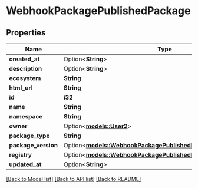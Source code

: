 # WebhookPackagePublishedPackage

## Properties

Name | Type | Description | Notes
------------ | ------------- | ------------- | -------------
**created_at** | Option<**String**> |  | 
**description** | Option<**String**> |  | 
**ecosystem** | **String** |  | 
**html_url** | **String** |  | 
**id** | **i32** |  | 
**name** | **String** |  | 
**namespace** | **String** |  | 
**owner** | Option<[**models::User2**](User_2.md)> |  | 
**package_type** | **String** |  | 
**package_version** | Option<[**models::WebhookPackagePublishedPackagePackageVersion**](webhook_package_published_package_package_version.md)> |  | 
**registry** | Option<[**models::WebhookPackagePublishedPackageRegistry**](webhook_package_published_package_registry.md)> |  | 
**updated_at** | Option<**String**> |  | 

[[Back to Model list]](../README.md#documentation-for-models) [[Back to API list]](../README.md#documentation-for-api-endpoints) [[Back to README]](../README.md)


